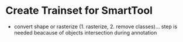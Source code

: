 # Create Trainset for SmartTool

- convert shape or rasterize (1. rasterize, 2. remove classes)... step is needed beacause of 
objects intersection during annotation